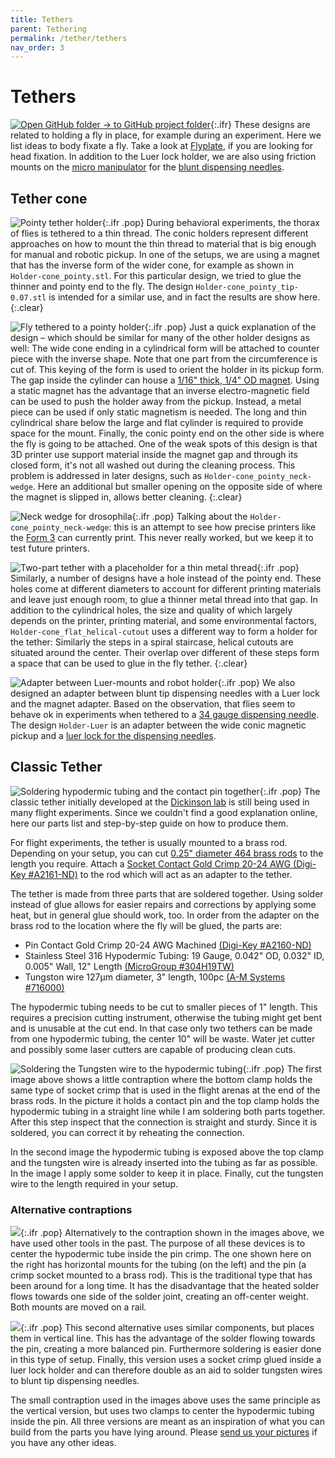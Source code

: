 ```yaml
---
title: Tethers
parent: Tethering
permalink: /tether/tethers
nav_order: 3
---
```


# Tethers

[![Open GitHub folder]({{site.baseurl}}/assets/img/GitHub-Mark-32px.png) → to GitHub project folder](https://github.com/reiserlab/Component-Designs/tree/main/Tethering/Tether_holder){:.ifr}
These designs are related to holding a fly in place, for example during an experiment. Here we list ideas to body fixate a fly. Take a look at [Flyplate]({{site.baseurl}}/physiology/flyplate), if you are looking for head fixation. In addition to the Luer lock holder, we are also using friction mounts on the [micro manipulator]({{site.baseurl}}/tether/micromanipulator) for the [blunt dispensing needles]({{site.baseurl}}/miscellaneous/dispensing-needle).

## Tether cone

![Pointy tether holder]({{site.baseurl}}/assets/img/Tethering/Tether_mount/Tether_holder_cone_tip-0.07.png){:.ifr .pop}
During behavioral experiments, the thorax of flies is tethered to a thin thread. The conic holders represent different approaches on how to mount the thin thread to material that is big enough for manual and robotic pickup. In one of the setups, we are using a magnet that has the inverse form of the wider cone, for example as shown in `Holder-cone_pointy.stl`. For this particular design, we tried to glue the thinner and pointy end to the fly. The design `Holder-cone_pointy_tip-0.07.stl` is intended for a similar use, and in fact the results are show here.
{:.clear}

![Fly tethered to a pointy holder]({{site.baseurl}}/assets/img/Tethering/Tether_mount/Tether_holder_cone_tip-0.07_form3_03_2019-11_fly.jpg){:.ifr .pop}
Just a quick explanation of the design – which should be similar for many of the other holder designs as well: The wide cone ending in a cylindrical form will be attached to counter piece with the inverse shape. Note that one part from the circumference is cut of. This keying of the form is used to orient the holder in its pickup form. The gap inside the cylinder can house a [1/16" thick, 1/4" OD magnet](https://www.mcmaster.com/5862k141). Using a static magnet has the advantage that an inverse electro-magnetic field can be used to push the holder away from the pickup. Instead, a metal piece can be used if only static magnetism is needed. The long and thin cylindrical share below the large and flat cylinder is required to provide space for the mount. Finally, the conic pointy end on the other side is where the fly is going to be attached. One of the weak spots of this design is that 3D printer use support material inside the magnet gap and through its closed form, it's not all washed out during the cleaning process. This problem is addressed in later designs, such as `Holder-cone_pointy_neck-wedge`. Here an additional but smaller opening on the opposite side of where the magnet is slipped in, allows better cleaning.
{:.clear}

![Neck wedge for drosophila]({{site.baseurl}}/assets/img/Tethering/Tether_mount/Tether_holder_cone_tip_neck-wedge.png){:.ifr .pop}
Talking about the `Holder-cone_pointy_neck-wedge`: this is an attempt to see how precise printers like the [Form 3]({{site.baseurl}}/production) can currently print. This never really worked, but we keep it to test future printers.

![Two-part tether with a placeholder for a thin metal thread]({{site.baseurl}}/assets/img/Tethering/Tether_mount/Tether_holder_flat-cone_hole-0.3mm.png){:.ifr .pop}
Similarly, a number of designs have a hole instead of the pointy end. These holes come at different diameters to account for different printing materials and leave just enough room, to glue a thinner metal thread into that gap. In addition to the cylindrical holes, the size and quality of which largely depends on the printer, printing material, and some environmental factors, `Holder-cone_flat_helical-cutout` uses a different way to form a holder for the tether: Similarly the steps in a spiral staircase, helical cutouts are situated around the center. Their overlap over different of these steps form a space that can be used to glue in the fly tether.
{:.clear}

![Adapter between Luer-mounts and robot holder]({{site.baseurl}}/assets/img/Tethering/Tether_mount/Adapter_Magnet_Luer.png){:.ifr .pop}
We also designed an adapter between blunt tip dispensing needles with a Luer lock and the magnet adapter. Based on the observation, that flies seem to behave ok in experiments when tethered to a [34 gauge dispensing needle](https://www.amazon.com/dp/B01FI9GKL0/). The design `Holder-Luer` is an adapter between the wide conic magnetic pickup and a [luer lock for the dispensing needles]({{site.baseurl}}/miscellaneous/dispensing-needle).

## Classic Tether

![Soldering hypodermic tubing and the contact pin together]({{site.baseurl}}/assets/img/Tethering/Tether_mount/Classic-tether_solder-base.jpg){:.ifr .pop}
The classic tether initially developed at the [Dickinson lab](https://dickinsonlab.caltech.edu/) is still being used in many flight experiments. Since we couldn't find a good explanation online, here our parts list and step-by-step guide on how to produce them.

For flight experiments, the tether is usually mounted to a brass rod. Depending on your setup, you can cut [0.25" diameter 464 brass rods](https://www.mcmaster.com/8970K52) to the length you require. Attach a [Socket Contact Gold Crimp 20-24 AWG (Digi-Key #A2161-ND)](https://www.digikey.com/short/7p098n9q) to the rod which will act as an adapter to the tether.

The tether is made from three parts that are soldered together. Using solder instead of glue allows for easier repairs and corrections by applying some heat, but in general glue should work, too. In order from the adapter on the brass rod to the location where the fly will be glued, the parts are:

- Pin Contact Gold Crimp 20-24 AWG Machined [(Digi-Key #A2160-ND)](https://www.digikey.com/short/db4bz91d)
- Stainless Steel 316 Hypodermic Tubing: 19 Gauge, 0.042" OD, 0.032" ID, 0.005" Wall, 12" Length [(MicroGroup #304H19TW)](https://www.microgroup.com/product-category/hypodermic_tubing/)
- Tungston wire 127µm diameter, 3" length, 100pc [(A-M Systems #716000)](https://www.a-msystems.com/p-728-tungsten-rod.aspx)

The hypodermic tubing needs to be cut to smaller pieces of 1" length. This requires a precision cutting instrument, otherwise the tubing might get bent and is unusable at the cut end. In that case only two tethers can be made from one hypodermic tubing, the center 10" will be waste. Water jet cutter and possibly some laser cutters are capable of producing clean cuts.

![Soldering the Tungsten wire to the hypodermic tubing]({{site.baseurl}}/assets/img/Tethering/Tether_mount/Classic-tether_solder-wire.jpg){:.ifr .pop}
The first image above shows a little contraption where the bottom clamp holds the same type of socket crimp that is used in the flight arenas at the end of the brass rods. In the picture it holds a contact pin and the top clamp holds the hypodermic tubing in a straight line while I am soldering both parts together. After this step inspect that the connection is straight and sturdy. Since it is soldered, you can correct it by reheating the connection.

In the second image the hypodermic tubing is exposed above the top clamp and the tungsten wire is already inserted into the tubing as far as possible. In the image I apply some solder to keep it in place. Finally, cut the tungsten wire to the length required in your setup.

### Alternative contraptions

![]({{site.baseurl}}/assets/img/Tethering/Tether_mount/Classic-tether_horizontal-contraption.jpg){:.ifr .pop}
Alternatively to the contraption shown in the images above, we have used other tools in the past. The purpose of all these devices is to center the hypodermic tube inside the pin crimp. The one shown here on the right has horizontal mounts for the tubing (on the left) and the pin (a crimp socket mounted to a brass rod). This is the traditional type that has been around for a long time. It has the disadvantage that the heated solder flows towards one side of the solder joint, creating an off-center weight. Both mounts are moved on a rail.

![]({{site.baseurl}}/assets/img/Tethering/Tether_mount/Classic-tether_vertical-contraption.jpg){:.ifr .pop}
This second alternative uses similar components, but places them in vertical line. This has the advantage of the solder flowing towards the pin, creating a more balanced pin. Furthermore soldering is easier done in this type of setup. Finally, this version uses a socket crimp glued inside a luer lock holder and can therefore double as an aid to solder tungsten wires to blunt tip dispensing needles.

The small contraption used in the images above uses the same principle as the vertical version, but uses two clamps to center the hypodermic tubing inside the pin. All three versions are meant as an inspiration of what you can build from the parts you have lying around. Please [send us your pictures]({{site.baseurl}}/about) if you have any other ideas.

